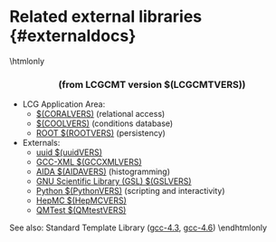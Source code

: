 Related external libraries    {#externaldocs}
==========================

\htmlonly
<h3><center>(from LCGCMT version $(LCGCMTVERS))</h3></center>
 <UL>
  <li>LCG Application Area:
  <ul>
    <LI> <a href="http://lcgapp.cern.ch/doxygen/CORAL/$(CORALVERS)/doxygen/html/" target="_blank">$(CORALVERS)</A> (relational access)
    <LI> <a href="http://lcgapp.cern.ch/doxygen/COOL/$(COOLVERS)/doxygen/html/" target="_blank">$(COOLVERS)</A> (conditions database)
    <LI> <a href="http://lcgapp.cern.ch/doxygen/ROOT/$(ROOTVERS)/doxygen/html/" target="_blank">ROOT $(ROOTVERS)</A> (persistency)
  </ul></li>
  <li>Externals:
  <UL>
    <script type="text/javascript" language="JavaScript">
      var boostVers = "$(BoostVERS)";
      var url = "http://www.boost.org/doc/libs/" + boostVers.replace(/\./g,"_") + "/libs/libraries.htm";
      document.write("<LI> <a href=\"" + url + "\" target=\"_blank\">Boost " + boostVers + "</a>");
    </script>
    <LI> <a href="http://lcgsoft.cern.ch/index.py?page=pkg_overview&pkg=uuid" target="_blank">uuid $(uuidVERS)</A>
    <LI> <a href="http://lcgsoft.cern.ch/index.py?page=pkg_overview&pkg=gccxml" target="_blank">GCC-XML $(GCCXMLVERS)</A>
    <LI> <a href="http://aida.freehep.org/doc/v$(AIDAVERS)/api/index.html" target="_blank">AIDA $(AIDAVERS)</A> (histogramming)
    <script type="text/javascript" language="JavaScript">
      var xercesVers = "$(XercesCVERS)";
      var url = "http://xml.apache.org/xerces-c/apiDocs-" + xercesVers[0] + "/index.html";
      document.write("<LI> <a href=\"" + url + "\" target=\"_blank\">Xerces-C " + xercesVers + "</a>");
    </script>
    <LI> <a href="http://www.gnu.org/software/gsl/manual/html_node/index.html" target="_blank">GNU Scientific Library (GSL) $(GSLVERS)</A>
    <LI> <a href="http://www.python.org/doc/$(PythonVERS)/" target="_blank">Python $(PythonVERS)</A> (scripting and interactivity)
    <LI> <a href="http://lcgapp.cern.ch/project/simu/HepMC/" target="_blank">HepMC $(HepMCVERS)</A>
    <LI> <a href="http://www.codesourcery.com/qmtest/" target="_blank">QMTest $(QMtestVERS)</A>
  </UL></li>
</UL>
See also:
  Standard Template Library
    (<a href="http://gcc.gnu.org/onlinedocs/libstdc++/libstdc++-html-USERS-4.3/index.html" target="_blank">gcc-4.3</a>,
     <a href="http://gcc.gnu.org/onlinedocs/gcc-4.6.3/libstdc++/api/" target="_blank">gcc-4.6</a>)
\endhtmlonly
